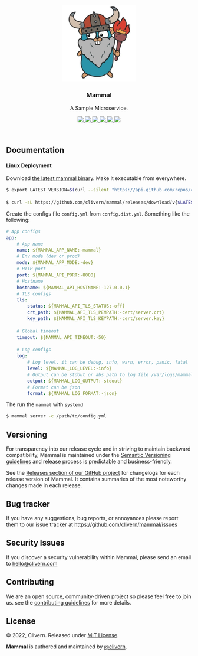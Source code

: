<p align="center">
    <img src="/static/logo.png?v=1.0.0" width="200" />
    <h3 align="center">Mammal</h3>
    <p align="center">A Sample Microservice.</p>
    <p align="center">
        <a href="https://github.com/clivern/mammal/actions/workflows/build.yml">
            <img src="https://github.com/clivern/mammal/actions/workflows/build.yml/badge.svg">
        </a>
        <a href="https://github.com/clivern/mammal/actions">
            <img src="https://github.com/clivern/mammal/workflows/Release/badge.svg">
        </a>
        <a href="https://github.com/clivern/mammal/releases">
            <img src="https://img.shields.io/badge/Version-1.0.0-9B59B6.svg">
        </a>
        <a href="https://goreportcard.com/report/github.com/clivern/mammal">
            <img src="https://goreportcard.com/badge/github.com/clivern/mammal?v=1.0.0">
        </a>
        <a href="https://godoc.org/github.com/clivern/mammal">
            <img src="https://godoc.org/github.com/clivern/mammal?status.svg">
        </a>
        <a href="https://github.com/clivern/mammal/blob/master/LICENSE">
            <img src="https://img.shields.io/badge/LICENSE-MIT-E74C3C.svg">
        </a>
    </p>
</p>
<br/>


## Documentation

#### Linux Deployment

Download [the latest mammal binary](https://github.com/clivern/mammal/releases). Make it executable from everywhere.

```zsh
$ export LATEST_VERSION=$(curl --silent "https://api.github.com/repos/clivern/mammal/releases/latest" | jq '.tag_name' | sed -E 's/.*"([^"]+)".*/\1/' | tr -d v)

$ curl -sL https://github.com/clivern/mammal/releases/download/v{$LATEST_VERSION}/mammal_{$LATEST_VERSION}_Linux_x86_64.tar.gz | tar xz
```

Create the configs file `config.yml` from `config.dist.yml`. Something like the following:

```yaml
# App configs
app:
    # App name
    name: ${MAMMAL_APP_NAME:-mammal}
    # Env mode (dev or prod)
    mode: ${MAMMAL_APP_MODE:-dev}
    # HTTP port
    port: ${MAMMAL_API_PORT:-8000}
    # Hostname
    hostname: ${MAMMAL_API_HOSTNAME:-127.0.0.1}
    # TLS configs
    tls:
        status: ${MAMMAL_API_TLS_STATUS:-off}
        crt_path: ${MAMMAL_API_TLS_PEMPATH:-cert/server.crt}
        key_path: ${MAMMAL_API_TLS_KEYPATH:-cert/server.key}

    # Global timeout
    timeout: ${MAMMAL_API_TIMEOUT:-50}

    # Log configs
    log:
        # Log level, it can be debug, info, warn, error, panic, fatal
        level: ${MAMMAL_LOG_LEVEL:-info}
        # Output can be stdout or abs path to log file /var/logs/mammal.log
        output: ${MAMMAL_LOG_OUTPUT:-stdout}
        # Format can be json
        format: ${MAMMAL_LOG_FORMAT:-json}
```

The run the `mammal` with `systemd`

```zsh
$ mammal server -c /path/to/config.yml
```


## Versioning

For transparency into our release cycle and in striving to maintain backward compatibility, Mammal is maintained under the [Semantic Versioning guidelines](https://semver.org/) and release process is predictable and business-friendly.

See the [Releases section of our GitHub project](https://github.com/clivern/mammal/releases) for changelogs for each release version of Mammal. It contains summaries of the most noteworthy changes made in each release.


## Bug tracker

If you have any suggestions, bug reports, or annoyances please report them to our issue tracker at https://github.com/clivern/mammal/issues


## Security Issues

If you discover a security vulnerability within Mammal, please send an email to [hello@clivern.com](mailto:hello@clivern.com)


## Contributing

We are an open source, community-driven project so please feel free to join us. see the [contributing guidelines](CONTRIBUTING.md) for more details.


## License

© 2022, Clivern. Released under [MIT License](https://opensource.org/licenses/mit-license.php).

**Mammal** is authored and maintained by [@clivern](http://github.com/clivern).
